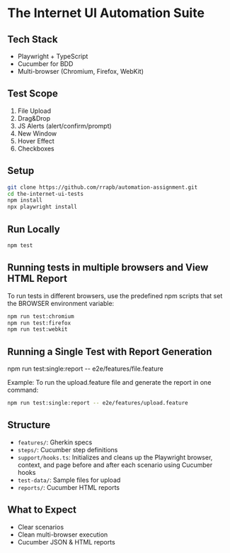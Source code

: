 # The Internet UI Automation Suite

## Tech Stack
- Playwright + TypeScript
- Cucumber for BDD
- Multi-browser (Chromium, Firefox, WebKit)

## Test Scope
1. File Upload  
2. Drag&Drop  
3. JS Alerts (alert/confirm/prompt)  
4. New Window  
5. Hover Effect  
6. Checkboxes

## Setup
```bash
git clone https://github.com/rrapb/automation-assignment.git
cd the-internet-ui-tests
npm install
npx playwright install
```

## Run Locally
```bash
npm test
```
## Running tests in multiple browsers and View HTML Report

To run tests in different browsers, use the predefined npm scripts that set the BROWSER environment variable:

```bash
npm run test:chromium
npm run test:firefox
npm run test:webkit
```

## Running a Single Test with Report Generation
npm run test:single:report -- e2e/features/file.feature

Example:
To run the upload.feature file and generate the report in one command:
```bash
npm run test:single:report -- e2e/features/upload.feature
```

## Structure
- `features/`: Gherkin specs  
- `steps/`: Cucumber step definitions  
- `support/hooks.ts`: Initializes and cleans up the Playwright browser, context, and page before and after each scenario using Cucumber hooks
- `test-data/`: Sample files for upload
- `reports/`: Cucumber HTML reports

## What to Expect
- Clear scenarios
- Clean multi-browser execution
- Cucumber JSON & HTML reports
